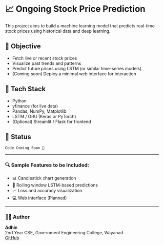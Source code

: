 # 📈 Ongoing Stock Price Prediction

This project aims to build a machine learning model that predicts real-time stock prices using historical data and deep learning.

## 📌 Objective

- Fetch live or recent stock prices
- Visualize past trends and patterns
- Predict future prices using LSTM (or similar time-series models)
- (Coming soon) Deploy a minimal web interface for interaction

## 🔧 Tech Stack

- Python
- yfinance (for live data)
- Pandas, NumPy, Matplotlib
- LSTM / GRU (Keras or PyTorch)
- (Optional) Streamlit / Flask for frontend

## 🚀 Status

`Code Coming Soon 🚧`

---

### 🔍 Sample Features to be Included:

- 📊 Candlestick chart generation  
- 🔁 Rolling window LSTM-based predictions  
- 📈 Loss and accuracy visualization  
- 💻 Web interface (Planned)

---

### 🙋‍♂️ Author

**Adhin**  
2nd Year CSE, Government Engineering College, Wayanad  
[GitHub](https://github.com/adhin08)
